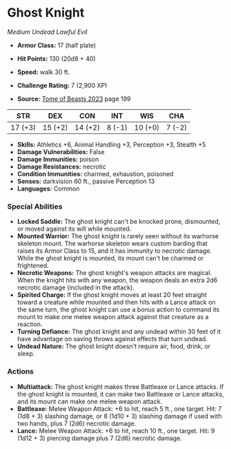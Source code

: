 # Ghost Knight

*Medium* *Undead* *Lawful Evil*

- **Armor Class:** 17 (half plate)
- **Hit Points:** 130 (20d8 + 40)
- **Speed:** walk 30 ft.

- **Challenge Rating:** 7 (2,900 XP)
- **Source:** [Tome of Beasts 2023](https://koboldpress.com/kpstore/product/tome-of-beasts-1-2023-edition/) page 199

| STR | DEX | CON | INT | WIS | CHA |
| --- | --- | --- | --- | --- | --- |
| 17 (+3) | 15 (+2) | 14 (+2) | 8 (-1) | 10 (+0) | 7 (-2) |

- **Skills:** Athletics +6, Animal Handling +3, Perception +3, Stealth +5
- **Damage Vulnerabilities:** False
- **Damage Immunities:** poison
- **Damage Resistances:** necrotic
- **Condition Immunities:** charmed, exhaustion, poisoned
- **Senses:** darkvision 60 ft., passive Perception 13
- **Languages:** Common

### Special Abilities

- **Locked Saddle:** The ghost knight can't be knocked prone, dismounted, or moved against its will while mounted.
- **Mounted Warrior:** The ghost knight is rarely seen without its warhorse skeleton mount. The warhorse skeleton wears custom barding that raises its Armor Class to 15, and it has immunity to necrotic damage. While the ghost knight is mounted, its mount can't be charmed or frightened.
- **Necrotic Weapons:** The ghost knight's weapon attacks are magical. When the knight hits with any weapon, the weapon deals an extra 2d6 necrotic damage (included in the attack).
- **Spirited Charge:** If the ghost knight moves at least 20 feet straight toward a creature while mounted and then hits with a Lance attack on the same turn, the ghost knight can use a bonus action to command its mount to make one melee weapon attack against that creature as a reaction.
- **Turning Defiance:** The ghost knight and any undead within 30 feet of it have advantage on saving throws against effects that turn undead.
- **Undead Nature:** The ghost knight doesn't require air, food, drink, or sleep.

### Actions

- **Multiattack:** The ghost knight makes three Battleaxe or Lance attacks. If the ghost knight is mounted, it can make two Battleaxe or Lance attacks, and its mount can make one melee weapon attack.
- **Battleaxe:** Melee Weapon Attack: +6 to hit, reach 5 ft., one target. Hit: 7 (1d8 + 3) slashing damage, or 8 (1d10 + 3) slashing damage if used with two hands, plus 7 (2d6) necrotic damage.
- **Lance:** Melee Weapon Attack: +6 to hit, reach 10 ft., one target. Hit: 9 (1d12 + 3) piercing damage plus 7 (2d6) necrotic damage.
